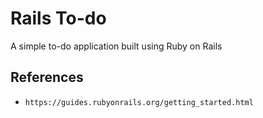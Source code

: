 # Rails To-do

A simple to-do application built using Ruby on Rails

## References
  * `https://guides.rubyonrails.org/getting_started.html`
